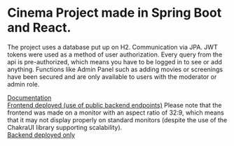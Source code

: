 # Cinema Project made in Spring Boot and React.
The project uses a database put up on H2. Communication via JPA.
JWT tokens were used as a method of user authorization. 
Every query from the api is pre-authorized, which means you have to be logged in to see or add anything. 
Functions like Admin Panel such as adding movies or screenings have been secured and are only available to users with the moderator or admin role.

[Documentation](https://github.com/xLevix/Cinema-Spring/blob/master/Dokumentacja%20Kino%20-%20Pawel%20Pauszek.pdf)
</br>
[Frontend deployed (use of public backend endpoints)](https://kino-react.herokuapp.com/)
Please note that the frontend was made on a monitor with an aspect ratio of 32:9, which means that it may not display properly on standard monitors (despite the use of the ChakraUI library supporting scalability).
</br>
[Backend deployed only](https://kino-spring.herokuapp.com/)

